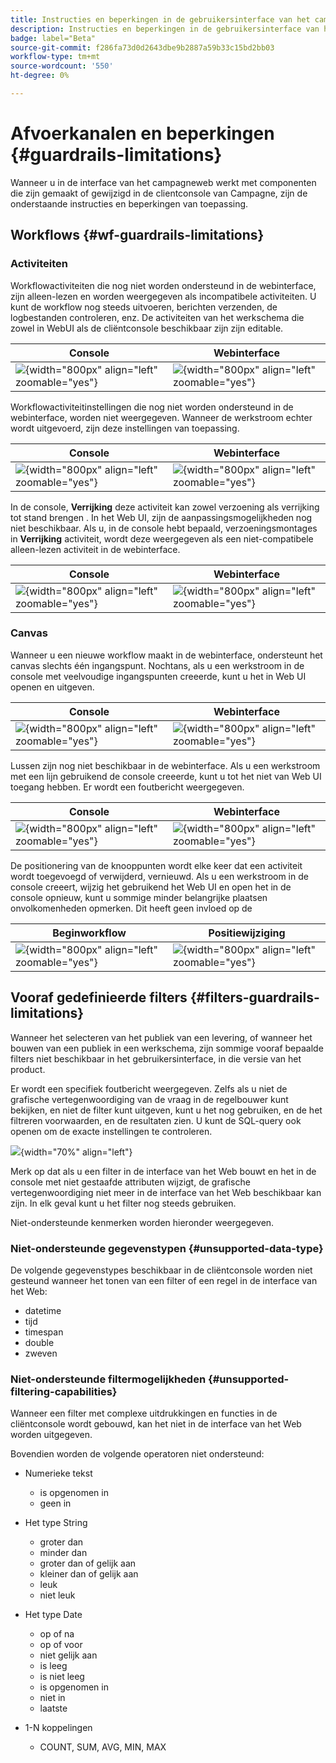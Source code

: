 ```yaml
---
title: Instructies en beperkingen in de gebruikersinterface van het campagneweb
description: Instructies en beperkingen in de gebruikersinterface van het campagneweb
badge: label="Beta"
source-git-commit: f286fa73d0d2643dbe9b2887a59b33c15bd2bb03
workflow-type: tm+mt
source-wordcount: '550'
ht-degree: 0%

---
```



# Afvoerkanalen en beperkingen {#guardrails-limitations}

Wanneer u in de interface van het campagneweb werkt met componenten die zijn gemaakt of gewijzigd in de clientconsole van Campagne, zijn de onderstaande instructies en beperkingen van toepassing.

## Workflows {#wf-guardrails-limitations}

### Activiteiten

Workflowactiviteiten die nog niet worden ondersteund in de webinterface, zijn alleen-lezen en worden weergegeven als incompatibele activiteiten. U kunt de workflow nog steeds uitvoeren, berichten verzenden, de logbestanden controleren, enz. De activiteiten van het werkschema die zowel in WebUI als de cliëntconsole beschikbaar zijn zijn editable.

| Console | Webinterface |
| --- | --- |
| ![](assets/limitations-activities-console.png){width="800px" align="left" zoomable="yes"} | ![](assets/limitations-activities-web.png){width="800px" align="left" zoomable="yes"} |

Workflowactiviteitinstellingen die nog niet worden ondersteund in de webinterface, worden niet weergegeven. Wanneer de werkstroom echter wordt uitgevoerd, zijn deze instellingen van toepassing.

| Console | Webinterface |
| --- | --- |
| ![](assets/limitations-options-console.png){width="800px" align="left" zoomable="yes"} | ![](assets/limitations-options-web.png){width="800px" align="left" zoomable="yes"} |

In de console, **Verrijking** deze activiteit kan zowel verzoening als verrijking tot stand brengen . In het Web UI, zijn de aanpassingsmogelijkheden nog niet beschikbaar. Als u, in de console hebt bepaald, verzoeningsmontages in **Verrijking** activiteit, wordt deze weergegeven als een niet-compatibele alleen-lezen activiteit in de webinterface.

| Console | Webinterface |
| --- | --- |
| ![](assets/limitations-options-console.png){width="800px" align="left" zoomable="yes"} | ![](assets/limitations-options-web.png){width="800px" align="left" zoomable="yes"} |

### Canvas

Wanneer u een nieuwe workflow maakt in de webinterface, ondersteunt het canvas slechts één ingangspunt. Nochtans, als u een werkstroom in de console met veelvoudige ingangspunten creeerde, kunt u het in Web UI openen en uitgeven.

| Console | Webinterface |
| --- | --- |
| ![](assets/limitations-multiple-console.png){width="800px" align="left" zoomable="yes"} | ![](assets/limitations-multiple-web.png){width="800px" align="left" zoomable="yes"} |

Lussen zijn nog niet beschikbaar in de webinterface. Als u een werkstroom met een lijn gebruikend de console creeerde, kunt u tot het niet van Web UI toegang hebben. Er wordt een foutbericht weergegeven.

| Console | Webinterface |
| --- | --- |
| ![](assets/limitations-loops-console.png){width="800px" align="left" zoomable="yes"} | ![](assets/limitations-loops-web.png){width="800px" align="left" zoomable="yes"} |

De positionering van de knooppunten wordt elke keer dat een activiteit wordt toegevoegd of verwijderd, vernieuwd. Als u een werkstroom in de console creeert, wijzig het gebruikend het Web UI en open het in de console opnieuw, kunt u sommige minder belangrijke plaatsen onvolkomenheden opmerken. Dit heeft geen invloed op de

| Beginworkflow | Positiewijziging |
| --- | --- |
| ![](assets/limitations-positioning1.png){width="800px" align="left" zoomable="yes"} | ![](assets/limitations-positioning2.png){width="800px" align="left" zoomable="yes"} |

## Vooraf gedefinieerde filters {#filters-guardrails-limitations}

Wanneer het selecteren van het publiek van een levering, of wanneer het bouwen van een publiek in een werkschema, zijn sommige vooraf bepaalde filters niet beschikbaar in het gebruikersinterface, in die versie van het product.

Er wordt een specifiek foutbericht weergegeven. Zelfs als u niet de grafische vertegenwoordiging van de vraag in de regelbouwer kunt bekijken, en niet de filter kunt uitgeven, kunt u het nog gebruiken, en de het filtreren voorwaarden, en de resultaten zien. U kunt de SQL-query ook openen om de exacte instellingen te controleren.

![](assets/filter-unavailable.png){width="70%" align="left"}


Merk op dat als u een filter in de interface van het Web bouwt en het in de console met niet gestaafde attributen wijzigt, de grafische vertegenwoordiging niet meer in de interface van het Web beschikbaar kan zijn. In elk geval kunt u het filter nog steeds gebruiken.

Niet-ondersteunde kenmerken worden hieronder weergegeven.

### Niet-ondersteunde gegevenstypen {#unsupported-data-type}

De volgende gegevenstypes beschikbaar in de cliëntconsole worden niet gesteund wanneer het tonen van een filter of een regel in de interface van het Web:

* datetime
* tijd
* timespan
* double
* zweven

### Niet-ondersteunde filtermogelijkheden {#unsupported-filtering-capabilities}

Wanneer een filter met complexe uitdrukkingen en functies in de cliëntconsole wordt gebouwd, kan het niet in de interface van het Web worden uitgegeven.

Bovendien worden de volgende operatoren niet ondersteund:

* Numerieke tekst
   * is opgenomen in
   * geen in

* Het type String
   * groter dan
   * minder dan
   * groter dan of gelijk aan
   * kleiner dan of gelijk aan
   * leuk
   * niet leuk

* Het type Date
   * op of na
   * op of voor
   * niet gelijk aan
   * is leeg
   * is niet leeg
   * is opgenomen in
   * niet in
   * laatste

* 1-N koppelingen
   * COUNT, SUM, AVG, MIN, MAX
